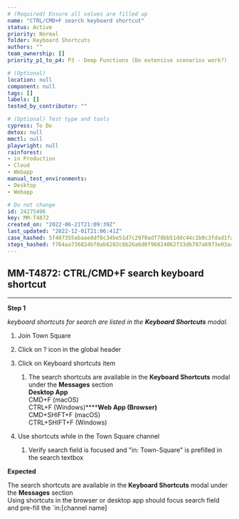 ```yaml
---
# (Required) Ensure all values are filled up
name: "CTRL/CMD+F search keyboard shortcut"
status: Active
priority: Normal
folder: Keyboard Shortcuts
authors: ""
team_ownership: []
priority_p1_to_p4: P3 - Deep Functions (Do extensive scenarios work?)

# (Optional)
location: null
component: null
tags: []
labels: []
tested_by_contributor: ""

# (Optional) Test type and tools
cypress: To Do
detox: null
mmctl: null
playwright: null
rainforest: 
- in Production
- Cloud
- Webapp
manual_test_environments: 
- Desktop
- Webapp

# Do not change
id: 24275496
key: MM-T4872
created_on: "2022-06-21T21:09:39Z"
last_updated: "2022-12-01T21:06:41Z"
case_hashed: 5f407355abaae8df8c34be51d7c2970adf70bb51ddc44c1b0c3fdad1fa8753b227d97b36a35167ecffb58b872b9420c3
steps_hashed: f764aa736824bf0ab6202c8b26a6d0f96824062f33db707a6973e03aa89cee64ce91457e6ea1a19d3c1384ac6de79ea4
---
```


<!-- (Auto-generated) Based on frontmatter's "key" and "name" -->

## MM-T4872: CTRL/CMD+F search keyboard shortcut

---

**Step 1**

_keyboard shortcuts for search are listed in the **Keyboard Shortcuts** modal._

1. Join Town Square

2. Click on ? icon in the global header

3. Click on Keyboard shortcuts item

   1. The search shortcuts are available in the **Keyboard Shortcuts** modal under the **Messages** section\
      **Desktop App**\
      CMD+F (macOS)\
      CTRL+F (Windows)\*\*\*\***Web App (Browser)**\
      CMD+SHIFT+F (macOS)\
      CTRL+SHIFT+F (Windows)

4. Use shortcuts while in the Town Square channel

   1. Verify search field is focused and "in: Town-Square" is prefilled in the search textbox

**Expected**

The search shortcuts are available in the **Keyboard Shortcuts** modal under the **Messages** section\
Using shortcuts in the browser or desktop app should focus search field and pre-fill the \`in:\[channel name]
